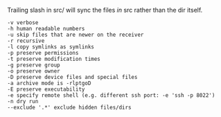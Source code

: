 Trailing slash in src/ will sync the files *in* src rather than the dir itself.

    -v verbose
    -h human readable numbers
    -u skip files that are newer on the receiver
    -r recursive
    -l copy symlinks as symlinks
    -p preserve permissions
    -t preserve modification times
    -g preserve group
    -o preserve owner
    -D preserve device files and special files
    -a archive mode is -rlptgoD
    -E preserve executability
    -e specify remote shell (e.g. different ssh port: -e 'ssh -p 8022')
    -n dry run
    --exclude '.*' exclude hidden files/dirs
